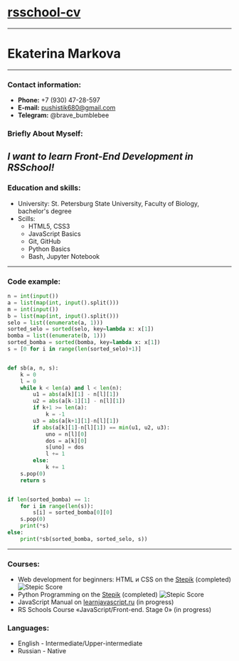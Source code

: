 # [**rsschool-cv**](https://sss-ecology.github.io/rsschool-cv/)
-----
# **Ekaterina Markova**
-----
### **Contact information:[](https://sss-ecology.github.io/rsschool-cv/cv#contact-information)**
* **Phone:** +7 (930) 47-28-597
* **E-mail:** pushistik680@gmail.com
* **Telegram:** @brave_bumblebee

### **Briefly About Myself:[](https://sss-ecology.github.io/rsschool-cv/cv#briefly-about-myself)**
*I want to learn Front-End Development in RSSchool!*
-----

### **Education and skills:[](https://sss-ecology.github.io/rsschool-cv/cv#education-and-skills)**
* University: St. Petersburg State University, Faculty of Biology, bachelor's degree
* Scills:
    - HTML5, CSS3
    - JavaScript Basics
    - Git, GitHub
    - Python Basics
    - Bash, Jupyter Notebook
-----
### **Code example:[](https://sss-ecology.github.io/rsschool-cv/cv#code-example)**
```python
n = int(input())
a = list(map(int, input().split()))
m = int(input())
b = list(map(int, input().split()))
selo = list((enumerate(a, 1)))
sorted_selo = sorted(selo, key=lambda x: x[1])
bomba = list((enumerate(b, 1)))
sorted_bomba = sorted(bomba, key=lambda x: x[1])
s = [0 for i in range(len(sorted_selo)+1)]


def sb(a, n, s):
    k = 0
    l = 0
    while k < len(a) and l < len(n):
        u1 = abs(a[k][1] - n[l][1])
        u2 = abs(a[k-1][1] - n[l][1])
        if k+1 >= len(a):
            k = -1
        u3 = abs(a[k+1][1]-n[l][1])
        if abs(a[k][1]-n[l][1]) == min(u1, u2, u3):
            uno = n[l][0]
            dos = a[k][0]
            s[uno] = dos
            l += 1
        else:
            k += 1
    s.pop(0)
    return s


if len(sorted_bomba) == 1:
    for i in range(len(s)):
        s[i] = sorted_bomba[0][0]
    s.pop(0)
    print(*s)
else:
    print(*sb(sorted_bomba, sorted_selo, s))
```
-----

### **Courses:[](https://sss-ecology.github.io/rsschool-cv/cv#courses)**
* Web development for beginners: HTML и CSS on the [Stepik](https://stepik.org/) (completed)
![Stepic Score](https://stepik.org/certificate/aaea4d0847b836faa59eb1d014d040e739d021c3.png?resolution=medium)
* Python Programming on the [Stepik](https://stepik.org/) (completed)
![Stepic Score](https://stepik.org/certificate/f0b7b0ab8293ba68e89f9b90efa84397de8c4394.png?resolution=medium)
* JavaScript Manual on [learnjavascript.ru](https://learn.javascript.ru/) (in progress)
* RS Schools Course «JavaScript/Front-end. Stage 0» (in progress)

### **Languages:[](https://sss-ecology.github.io/rsschool-cv/cv#languages)**
* English - Intermediate/Upper-intermediate 
* Russian - Native